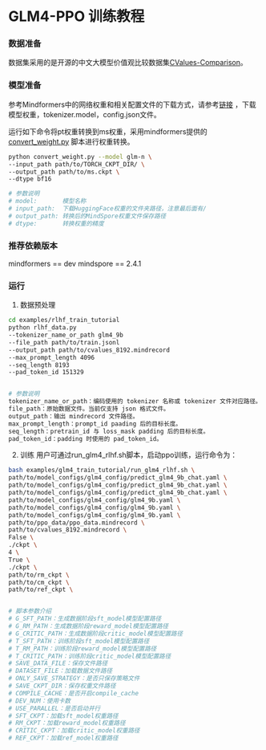 # GLM4-PPO 训练教程

### 数据准备

数据集采用的是开源的中文大模型价值观比较数据集[CValues-Comparison](https://www.modelscope.cn/datasets/damo/CValues-Comparison/summary)。

### 模型准备

参考Mindformers中的网络权重和相关配置文件的下载方式，请参考[链接](https://gitee.com/mindspore/mindformers/blob/r1.3.0/docs/model_cards/glm4.md#%E6%A8%A1%E5%9E%8B%E6%9D%83%E9%87%8D%E4%B8%8B%E8%BD%BD)
，下载模型权重，tokenizer.model，config.json文件。

运行如下命令将pt权重转换到ms权重，采用mindformers提供的[convert_weight.py](https://gitee.com/mindspore/mindformers/blob/r1.3.0/convert_weight.py)
脚本进行权重转换。

```sh
python convert_weight.py --model glm-n \
--input_path path/to/TORCH_CKPT_DIR/ \
--output_path path/to/ms.ckpt \
--dtype bf16

# 参数说明
# model:       模型名称
# input_path:  下载HuggingFace权重的文件夹路径，注意最后面有/
# output_path: 转换后的MindSpore权重文件保存路径
# dtype:       转换权重的精度
```

### 推荐依赖版本

mindformers == dev
mindspore == 2.4.1

### 运行

1. 数据预处理

```sh
cd examples/rlhf_train_tutorial
python rlhf_data.py
--tokenizer_name_or_path glm4_9b
--file_path path/to/train.jsonl
--output_path path/to/cvalues_8192.mindrecord
--max_prompt_length 4096
--seq_length 8193
--pad_token_id 151329


# 参数说明
tokenizer_name_or_path：编码使用的 tokenizer 名称或 tokenizer 文件对应路径。目前仅支持基于 mindformers 实现的 tokenizer。
file_path：原始数据文件。当前仅支持 json 格式文件。
output_path：输出 mindrecord 文件路径。
max_prompt_length：prompt_id paading 后的目标长度。
seq_length：pretrain_id 与 loss_mask padding 后的目标长度。
pad_token_id：padding 时使用的 pad_token_id。
```

2. 训练
   用户可通过run_glm4_rlhf.sh脚本，启动ppo训练，运行命令为：

```sh
bash examples/glm4_train_tutorial/run_glm4_rlhf.sh \
path/to/model_configs/glm4_config/predict_glm4_9b_chat.yaml \
path/to/model_configs/glm4_config/predict_glm4_9b_chat.yaml \
path/to/model_configs/glm4_config/predict_glm4_9b_chat.yaml \
path/to/model_configs/glm4_config/glm4_9b.yaml \
path/to/model_configs/glm4_config/glm4_9b.yaml \
path/to/model_configs/glm4_config/glm4_9b.yaml \
path/to/ppo_data/ppo_data.mindrecord \
path/to/cvalues_8192.mindrecord \
False \
./ckpt \
4 \
True \
./ckpt \
path/to/rm_ckpt \
path/to/cm_ckpt \
path/to/ref_ckpt \


# 脚本参数介绍
# G_SFT_PATH：生成数据阶段sft_model模型配置路径
# G_RM_PATH：生成数据阶段reward_model模型配置路径
# G_CRITIC_PATH：生成数据阶段critic_model模型配置路径
# T_SFT_PATH：训练阶段sft_model模型配置路径
# T_RM_PATH：训练阶段reward_model模型配置路径
# T_CRITIC_PATH：训练阶段critic_model模型配置路径
# SAVE_DATA_FILE：保存文件路径
# DATASET_FILE：加载数据文件路径
# ONLY_SAVE_STRATEGY：是否只保存策略文件
# SAVE_CKPT_DIR：保存权重文件路径
# COMPILE_CACHE：是否开启compile_cache
# DEV_NUM：使用卡数
# USE_PARALLEL：是否启动并行
# SFT_CKPT：加载sft_model权重路径
# RM_CKPT：加载reward_model权重路径
# CRITIC_CKPT：加载critic_model权重路径
# REF_CKPT：加载ref_model权重路径
```



   
